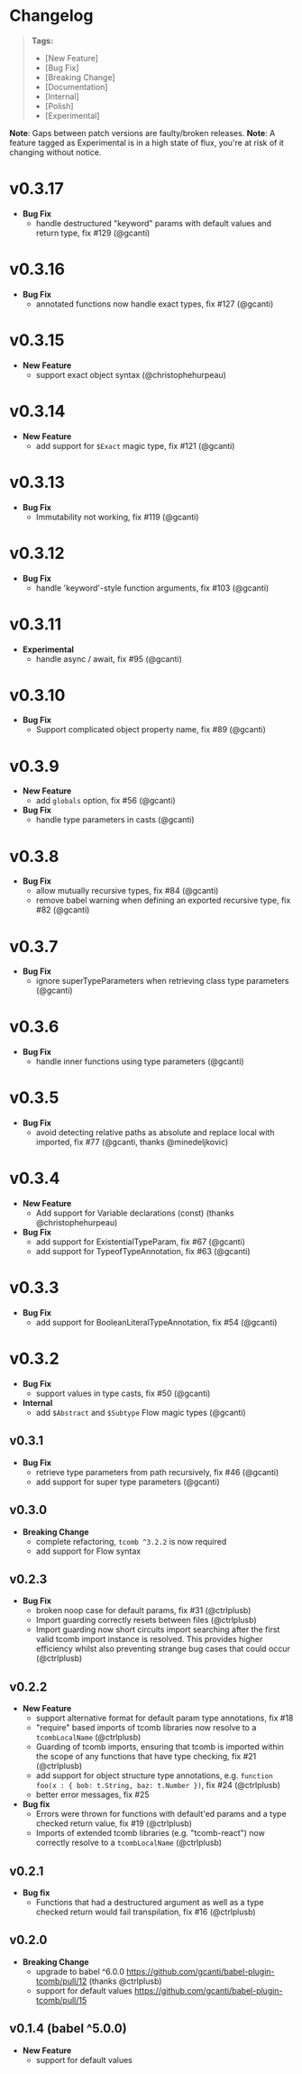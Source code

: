 # Changelog

> **Tags:**
> - [New Feature]
> - [Bug Fix]
> - [Breaking Change]
> - [Documentation]
> - [Internal]
> - [Polish]
> - [Experimental]

**Note**: Gaps between patch versions are faulty/broken releases.
**Note**: A feature tagged as Experimental is in a high state of flux, you're at risk of it changing without notice.

# v0.3.17

- **Bug Fix**
  - handle destructured "keyword" params with default values and return type, fix #129 (@gcanti)

# v0.3.16

- **Bug Fix**
  - annotated functions now handle exact types, fix #127 (@gcanti)

# v0.3.15

- **New Feature**
  - support exact object syntax (@christophehurpeau)

# v0.3.14

- **New Feature**
  - add support for `$Exact` magic type, fix #121 (@gcanti)

# v0.3.13

- **Bug Fix**
  - Immutability not working, fix #119 (@gcanti)

# v0.3.12

- **Bug Fix**
  - handle 'keyword'-style function arguments, fix #103 (@gcanti)

# v0.3.11

- **Experimental**
  - handle async / await, fix #95 (@gcanti)

# v0.3.10

- **Bug Fix**
  - Support complicated object property name, fix #89 (@gcanti)

# v0.3.9

- **New Feature**
  - add `globals` option, fix #56 (@gcanti)
- **Bug Fix**
  - handle type parameters in casts (@gcanti)

# v0.3.8

- **Bug Fix**
  - allow mutually recursive types, fix #84 (@gcanti)
  - remove babel warning when defining an exported recursive type, fix #82 (@gcanti)

# v0.3.7

- **Bug Fix**
  - ignore superTypeParameters when retrieving class type parameters (@gcanti)

# v0.3.6

- **Bug Fix**
  - handle inner functions using type parameters (@gcanti)

# v0.3.5

- **Bug Fix**
  - avoid detecting relative paths as absolute and replace local with imported, fix #77 (@gcanti, thanks @minedeljkovic)

# v0.3.4

- **New Feature**
  - Add support for Variable declarations (const) (thanks @christophehurpeau)
- **Bug Fix**
  - add support for ExistentialTypeParam, fix #67 (@gcanti)
  - add support for TypeofTypeAnnotation, fix #63 (@gcanti)

# v0.3.3

- **Bug Fix**
  - add support for BooleanLiteralTypeAnnotation, fix #54 (@gcanti)

# v0.3.2

- **Bug Fix**
  - support values in type casts, fix #50 (@gcanti)
- **Internal**
  - add `$Abstract` and `$Subtype` Flow magic types (@gcanti)

## v0.3.1

- **Bug Fix**
  - retrieve type parameters from path recursively, fix #46 (@gcanti)
  - add support for super type parameters (@gcanti)

## v0.3.0

- **Breaking Change**
  - complete refactoring, `tcomb ^3.2.2` is now required
  - add support for Flow syntax

## v0.2.3

- **Bug Fix**
  - broken noop case for default params, fix #31 (@ctrlplusb)
  - Import guarding correctly resets between files (@ctrlplusb)
  - Import guarding now short circuits import searching after the first valid tcomb import instance is resolved. This provides higher efficiency whilst also preventing strange bug cases that could occur (@ctrlplusb)

## v0.2.2

- **New Feature**
  - support alternative format for default param type annotations, fix #18
  - "require" based imports of tcomb libraries now resolve to a `tcombLocalName` (@ctrlplusb)
  - Guarding of tcomb imports, ensuring that tcomb is imported within the scope of any functions that have type checking, fix #21 (@ctrlplusb)
  - add support for object structure type annotations, e.g. `function foo(x : { bob: t.String, baz: t.Number })`, fix #24 (@ctrlplusb)
  - better error messages, fix #25
- **Bug fix**
  - Errors were thrown for functions with default'ed params and a type checked return value, fix #19 (@ctrlplusb)
  - Imports of extended tcomb libraries (e.g. "tcomb-react") now correctly resolve to a `tcombLocalName` (@ctrlplusb)

## v0.2.1

- **Bug fix**
  - Functions that had a destructured argument as well as a type checked return would fail transpilation, fix #16 (@ctrlplusb)

## v0.2.0

- **Breaking Change**
    - upgrade to babel ^6.0.0 https://github.com/gcanti/babel-plugin-tcomb/pull/12 (thanks @ctrlplusb)
    - support for default values https://github.com/gcanti/babel-plugin-tcomb/pull/15

## v0.1.4 (babel ^5.0.0)

- **New Feature**
    - support for default values

